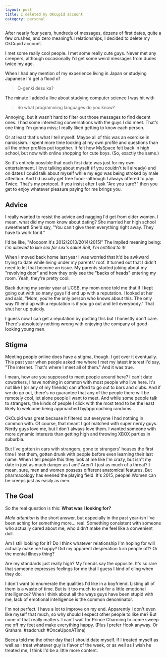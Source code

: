 ```yaml
---
layout: post
title: I deleted my OkCupid account
category: personal
---
```


After nearly four years, hundreds of messages, dozens of first dates, quite a few crushes, and zero meaningful relationships, I decided to delete my OkCupid account.

I met some really cool people. I met some really cute guys. Never met any creepers, although occasionally I'd get some weird messages from dudes twice my age.

When I had any mention of my experience living in Japan or studying Japanese I'd get a flood of 

>O-genki desu ka?

The minute I added a line about studying computer science I was hit with

>So what programming languages do you know?

Annoying, but it wasn't hard to filter out those messages to find decent ones. I had some interesting conversations with the guys I did meet. That's one thing I'm gonna miss; I really liked getting to know each person.

Or at least that's what I tell myself. Maybe all of this was an exercise in narcissism. I spent more time looking at my own profile and questions than all the other profiles put together. It felt how MySpace felt back in high school, but now with online shopping for cute boys. (So, exactly the same.)

So it's entirely possible that each first date was just for my own entertainment. I love talking about myself (if you couldn't tell already) and on dates I could talk about myself while my ego was being stroked by male attention. And I'd usually get free food--although I always offered to pay. Twice. That's my protocol. If you insist after I ask "Are you sure?" then you get to enjoy whatever pleasure paying for me brings you.

## Advice

I really wanted to resist the advice and nagging I'd get from older women. I mean, what did my mom know about dating? She married her high school sweetheart! She'd say, "You can't give them everything right away. They have to work for it."

I'd be like, "Moooom it's 2012/2013/2014/2015!" The implied meaning being: *I'm allowed to like sex for sex's sake! Shit, I'm entitled to it!*

When I moved back home last year I was worried that it'd be awkward trying to date while living under my parents' roof. It turned out that I didn't need to let that become an issue. My parents started joking about my "revolving door" and how they only see the "backs of heads" entering my room. Yeah, they're pretty cool.

Back during my senior year at UCSB, my mom once told me that if I kept going out with so many guys I'd end up with a reputation. I looked at her and said, "Mom, you're the only person who knows about this. The only way I'll end up with a reputation is if you go out and tell everybody." That shut her up quickly.

I guess now I can get a reputation by posting this but I honestly don't care. There's absolutely nothing wrong with enjoying the company of good-looking young men. 

## Stigma

Meeting people online does have a stigma, though. I got over it eventually. This past year when people asked me where I met my latest interest I'd say, "The internet. That's where I meet all of them." And it was true.

I mean, how are you supposed to meet people around here? I can't date coworkers, I have nothing in common with most people who live here. It's not like I (or any of my friends) can afford to go out to bars and clubs. And if we do go out, there's no guarantee that any of the people there will be remotely cool, let alone people I want to meet. And while some people talk to strangers, the kinds of people I click with the most tend to be the least likely to welcome being approached by/approaching randoms. 

OkCupid was great because it filtered out everyone I had nothing in common with. Of course, that meant I got matched with super nerdy guys. Nerdy guys love me, but I don't always love them. I wanted someone with more dynamic interests than getting high and throwing XBOX parties in suburbia.

But I've gotten in cars with strangers, gone to strangers' houses the first time I met them, gotten drunk with people before even learning their last name. When I tell people this they look at me like I'm crazy, but isn't my date in just as much danger as I am? Aren't I just as much of a threat? I mean, sure, men and women possess different anatomical features. But pharmacology has evened the playing field. It's 2015, people! Women can be creeps just as easily as men.

## The Goal

So the real question is this: **What was I looking for?**

*Male attention* is the short answer, but especially in the past year-ish I've been aching for something more... real. Something consistent with someone who actually cared about me, who didn't make me feel like a convenient doll.

Am I still looking for it? Do I think whatever relationship I'm hoping for will actually make me happy? Did my apparent desperation turn people off? Or the mental illness thing?

Are my standards just really high? My friends say the opposite. It's so rare that someone expresses feelings for me that I guess I kind of cling when they do.

I don't want to enumerate the qualities I'd like in a boyfriend. Listing all of them is a waste of time. But is it too much to ask for a little emotional intelligence? When I think about all the ways guys have been stupid with me, lack of emotional intelligence is the common denominator.

I'm not perfect. I have a lot to improve on my end. Apparently I don't even like myself that much, so why should I expect other people to like me? But none of that really matters. I can't wait for Prince Charming to come sweep me off my feet and make everything happy. (Plus I prefer Hook anyway. Or Graham. #sadcrush #OnceUponATime)

Becca told me the other day that I should date myself. If I treated myself as well as I treat whatever guy is flavor of the week, or as well as I wish he treated me, I think I'd be a little more content.